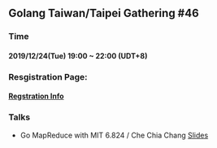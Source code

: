 ## Golang Taiwan/Taipei Gathering #46

### Time

#### 2019/12/24(Tue) 19:00 ~ 22:00  (UDT+8)

### Resgistration Page:

#### [Regstration Info](https://www.meetup.com/golang-taipei-meetup/events/267181856/)

### Talks

- Go MapReduce with MIT 6.824 / Che Chia Chang [Slides](https://docs.google.com/presentation/d/1mEKhxq106OjZoeYXbUZ8B7L6aYuYMRHgoH66YOdtd1k)


